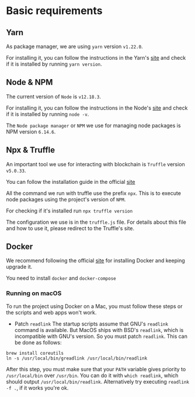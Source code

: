# Basic requirements
## Yarn

As package manager, we are using `yarn` version `v1.22.0`.

For installing it, you can follow the instructions in the Yarn's [site](https://yarnpkg.com/getting-started/install) and check if it is installed by running `yarn version`.

## Node & NPM

The current version of `Node` is `v12.18.3`.

For installing it, you can follow the instructions in the Node's [site](https://nodejs.org/en/) and check if it is installed by running `node -v`.

The `Node package manager` or `NPM` we use for managing node packages is NPM version `6.14.6`.

## Npx & Truffle

An important tool we use for interacting with blockchain is `Truffle` version `v5.0.33`.

You can follow the installation guide in the official [site](https://www.trufflesuite.com/truffle)

All the command we run with truffle use the prefix `npx`. This is to execute node packages using the project's version of `NPM`.

For checking if it's installed run `npx truffle version`

The configuration we use is in the `truffle.js` file. For details about this file and how to use it, please redirect to the Truffle's site.

## Docker

We recommend following the official [site](https://docs.docker.com/get-docker/) for installing Docker and keeping upgrade it.

You need to install `docker` and `docker-compose`

### Running on macOS
To run the project using Docker on a Mac, you must follow these steps or the scripts and web apps won't work.

- Patch `readlink`
The startup scripts assume that GNU's `readlink` command is available. But MacOS ships with BSD's `readlink`, which is incompatible with GNU's version. So you must patch `readlink`. This can be done as follows:

```
brew install coreutils
ln -s /usr/local/bin/greadlink /usr/local/bin/readlink
```

After this step, you must make sure that your `PATH` variable gives priority to `/usr/local/bin` over `/usr/bin`. You can do it with `which readlink`, which should output `/usr/local/bin/readlink`. Alternatively try executing `readlink -f .`, if it works you're ok.